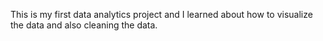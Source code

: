 This is my first data analytics project and 
I learned about how to visualize the data and also cleaning the data.
